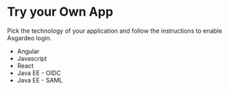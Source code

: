 # Try your Own App

Pick the technology of your application and follow the instructions to enable Asgardeo login.

- <a :href="$withBase('/get-started/try-your-own-app/angular/')">Angular</a>
- <a :href="$withBase('/get-started/try-your-own-app/javascript/')">Javascript</a>
- <a :href="$withBase('/get-started/try-your-own-app/react/')">React</a>
- <a :href="$withBase('/get-started/try-your-own-app/java-ee-oidc/')">Java EE - OIDC</a>
- <a :href="$withBase('/get-started/try-your-own-app/java-ee-saml/')">Java EE - SAML</a>

<!--
sidebar: true
pageClass: quickstarts-page
heading: Try your Own App
subHeading: Pick the technology of your application and follow the instructions to enable Asgardeo login.
technologies:
  - icon: images/technologies/angular-logo.svg
    name: Angular
    path: /get-started/try-your-own-app/angular/

  - icon: images/technologies/javascript-logo.svg
    name: Javascript
    path: /get-started/try-your-own-app/javascript/

  - icon: images/technologies/react-logo.svg
    name: React
    path: /get-started/try-your-own-app/react/

  - icon: images/technologies/java-logo.svg
    name: Java EE - OIDC
    path: /get-started/try-your-own-app/java-ee-oidc/
  
  - icon: images/technologies/java-logo.svg
    name: Java EE - SAML
    path: /get-started/try-your-own-app/java-ee-saml/
---

<QuickstartOverview/>
-->